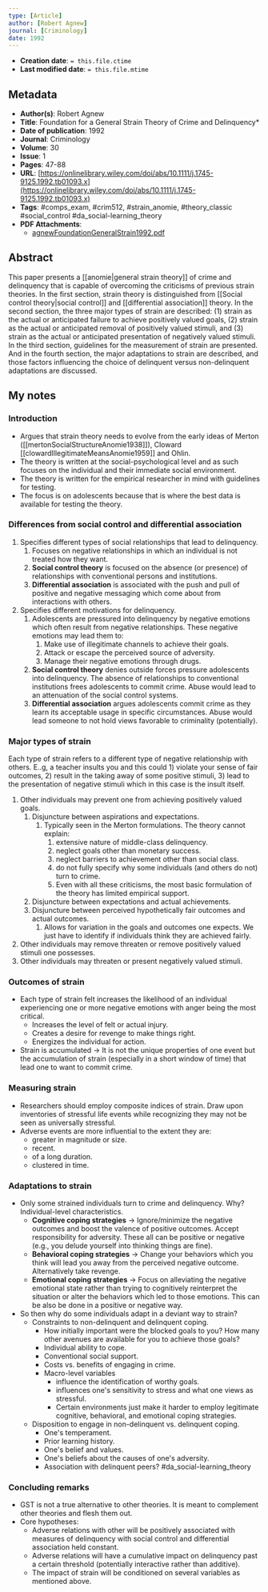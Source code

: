 ```yaml
---
type: [Article]
author: [Robert Agnew]
journal: [Criminology]
date: 1992
---
```


* **Creation date**: `= this.file.ctime`
* **Last modified date**: `= this.file.mtime`

## Metadata

* **Author(s)**: Robert Agnew
* **Title**: Foundation for a General Strain Theory of Crime and Delinquency*
* **Date of publication**: 1992
* **Journal**: Criminology
* **Volume**: 30
* **Issue**: 1
* **Pages**: 47-88
* **URL**: [https://onlinelibrary.wiley.com/doi/abs/10.1111/j.1745-9125.1992.tb01093.x](https://onlinelibrary.wiley.com/doi/abs/10.1111/j.1745-9125.1992.tb01093.x)
* **Tags**: #comps_exam, #crim512, #strain_anomie, #theory_classic #social_control #da_social-learning_theory 
* **PDF Attachments**:
  * [agnewFoundationGeneralStrain1992.pdf](zotero://open-pdf/library/items/NX6LNVJ9)

## Abstract

This paper presents a [[anomie|general strain theory]] of crime and delinquency that is capable of overcoming the criticisms of previous strain theories. In the first section, strain theory is distinguished from [[Social control theory|social control]] and [[differential association]] theory. In the second section, the three major types of strain are described: (1) strain as the actual or anticipated failure to achieve positively valued goals, (2) strain as the actual or anticipated removal of positively valued stimuli, and (3) strain as the actual or anticipated presentation of negatively valued stimuli. In the third section, guidelines for the measurement of strain are presented. And in the fourth section, the major adaptations to strain are described, and those factors influencing the choice of delinquent versus non-delinquent adaptations are discussed.

## My notes

### Introduction

* Argues that strain theory needs to evolve from the early ideas of Merton ([[mertonSocialStructureAnomie1938]]), Cloward [[clowardIllegitimateMeansAnomie1959]] and Ohlin.
* The theory is written at the social-psychological level and as such focuses on the individual and their immediate social environment.
* The theory is written for the empirical researcher in mind with guidelines for testing.
* The focus is on adolescents because that is where the best data is available for testing the theory.

### Differences from social control and differential association

1. Specifies different types of social relationships that lead to delinquency.
	1. Focuses on negative relationships in which an individual is not treated how they want.
	2. **Social control theory** is focused on the absence (or presence) of relationships with conventional persons and institutions.
	3. **Differential association** is associated with the push and pull of positive and negative messaging which come about from interactions with others.
2. Specifies different motivations for delinquency.
	1. Adolescents are pressured into delinquency by negative emotions which often result from negative relationships. These negative emotions may lead them to:
		1. Make use of illegitimate channels to achieve their goals.
		2. Attack or escape the perceived source of adversity.
		3. Manage their negative emotions through drugs.
	2. **Social control theory** denies outside forces pressure adolescents into delinquency. The absence of relationships to conventional institutions frees adolescents to commit crime. Abuse would lead to an attenuation of the social control systems.
	3. **Differential association** argues adolescents commit crime as they learn its acceptable usage in specific circumstances. Abuse would lead someone to not hold views favorable to criminality (potentially).

### Major types of strain

Each type of strain refers to a different type of negative relationship with others. E..g, a teacher insults you and this could 1) violate your sense of fair outcomes, 2) result in the taking away of some positive stimuli, 3) lead to the presentation of negative stimuli which in this case is the insult itself.

1. Other individuals may prevent one from achieving positively valued goals.
	1. Disjuncture between aspirations and expectations.
		1. Typically seen in the Merton formulations. The theory cannot explain:
			1. extensive nature of middle-class delinquency.
			2. neglect goals other than monetary success.
			3. neglect barriers to achievement other than social class.
			4. do not fully specify why some individuals (and others do not) turn to crime.
			5. Even with all these criticisms, the most basic formulation of the theory has limited empirical support.
	2. Disjuncture between expectations and actual achievements.
	3. Disjuncture between perceived hypothetically fair outcomes and actual outcomes.
		1. Allows for variation in the goals and outcomes one expects. We just have to identify if individuals think they are achieved fairly.
2. Other individuals may remove threaten or remove positively valued stimuli one possesses.
3. Other individuals may threaten or present negatively valued stimuli.

### Outcomes of strain

* Each type of strain felt increases the likelihood of an individual experiencing one or more negative emotions with anger being the most critical.
	* Increases the level of felt or actual injury.
	* Creates a desire for revenge to make things right.
	* Energizes the individual for action.
* Strain is accumulated -> It is not the unique properties of one event but the accumulation of strain (especially in a short window of time) that lead one to want to commit crime.

### Measuring strain

* Researchers should employ composite indices of strain. Draw upon inventories of stressful life events while recognizing they may not be seen as universally stressful.
* Adverse events are more influential to the extent they are:
	* greater in magnitude or size.
	* recent.
	* of a long duration.
	* clustered in time.

### Adaptations to strain

* Only some strained individuals turn to crime and delinquency. Why? Individual-level characteristics.
	* **Cognitive coping strategies** -> Ignore/minimize the negative outcomes and boost the valence of positive outcomes. Accept responsibility for adversity. These all can be positive or negative (e.g., you delude yourself into thinking things are fine).
	* **Behavioral coping strategies** -> Change your behaviors which you think will lead you away from the perceived negative outcome. Alternatively take revenge.
	* **Emotional coping strategies** -> Focus on alleviating the negative emotional state rather than trying to cognitively reinterpret the situation or alter the behaviors which led to those emotions. This can be also be done in a positive or negative way.
* So then why do some individuals adapt in a deviant way to strain?
	* Constraints to non-delinquent and delinquent coping.
		* How initially important were the blocked goals to you? How many other avenues are available for you to achieve those goals?
		* Individual ability to cope.
		* Conventional social support.
		* Costs vs. benefits of engaging in crime.
		* Macro-level variables
			* influence the identification of worthy goals.
			* influences one's sensitivity to stress and what one views as stressful.
			* Certain environments just make it harder to employ legitimate cognitive, behavioral, and emotional coping strategies.
	* Disposition to engage in non-delinquent vs. delinquent coping.
		* One's temperament.
		* Prior learning history.
		* One's belief and values.
		* One's beliefs about the causes of one's adversity.
		* Association with delinquent peers? #da_social-learning_theory 

### Concluding remarks

* GST is not a true alternative to other theories. It is meant to complement other theories and flesh them out.
* Core hypotheses:
	* Adverse relations with other will be positively associated with measures of delinquency with social control and differential association held constant.
	* Adverse relations will have a cumulative impact on delinquency past a certain threshold (potentially interactive rather than additive).
	* The impact of strain will be conditioned on several variables as mentioned above.